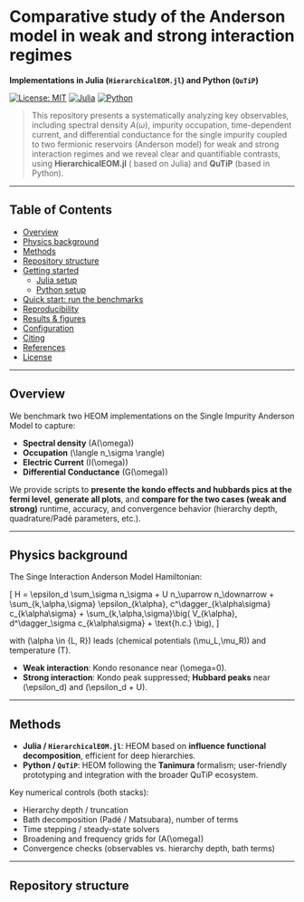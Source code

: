 # Comparative study of the Anderson model in weak and strong interaction regimes
**Implementations in Julia (`HierarchicalEOM.jl`) and Python (`QuTiP`)**

[![License: MIT](https://img.shields.io/badge/License-MIT-green.svg)](LICENSE)
[![Julia](https://img.shields.io/badge/Julia-1.10%2B-blue)]()
[![Python](https://img.shields.io/badge/Python-3.10%2B-blue)]()

> This repository presents a systematically analyzing key observables, including spectral density $A(\omega)$, impurity occupation, time-dependent current, and differential conductance for the single impurity coupled to two fermionic reservoirs (Anderson model) for weak and strong interaction regimes and we reveal clear and quantifiable contrasts, using **HierarchicalEOM.jl** ( based on Julia) and **QuTiP** (based in Python).

---

## Table of Contents
- [Overview](#overview)
- [Physics background](#physics-background)
- [Methods](#methods)
- [Repository structure](#repository-structure)
- [Getting started](#getting-started)
  - [Julia setup](#julia-setup)
  - [Python setup](#python-setup)
- [Quick start: run the benchmarks](#quick-start-run-the-benchmarks)
- [Reproducibility](#reproducibility)
- [Results & figures](#results--figures)
- [Configuration](#configuration)
- [Citing](#citing)
- [References](#references)
- [License](#license)

---

## Overview
We benchmark two HEOM implementations on the Single Impurity Anderson Model to capture:
- **Spectral density** \(A(\omega)\)
- **Occupation** \(\langle n_\sigma \rangle\)
- **Electric Current** \(I(\omega)\)
- **Differential Conductance** \(G(\omega)\)

We provide scripts to **presente the kondo effects and hubbards pics at the fermi level**, **generate all plots**, and **compare for the two cases (weak and strong)** runtime, accuracy, and convergence behavior (hierarchy depth, quadrature/Padé parameters, etc.).

---

## Physics background
The Singe Interaction Anderson Model Hamiltonian:

\[
H = \epsilon_d \sum_\sigma n_\sigma + U n_\uparrow n_\downarrow +
\sum_{k,\alpha,\sigma} \epsilon_{k\alpha}\, c^\dagger_{k\alpha\sigma} c_{k\alpha\sigma} +
\sum_{k,\alpha,\sigma}\big( V_{k\alpha}\, d^\dagger_\sigma c_{k\alpha\sigma} + \text{h.c.} \big),
\]

with \(\alpha \in \{L, R\}\) leads (chemical potentials \(\mu_L,\mu_R\)) and temperature \(T\).
- **Weak interaction**: Kondo resonance near \(\omega=0\).
- **Strong interaction**: Kondo peak suppressed; **Hubbard peaks** near \(\epsilon_d\) and \(\epsilon_d + U\).

---

## Methods
- **Julia / `HierarchicalEOM.jl`**: HEOM based on **influence functional decomposition**, efficient for deep hierarchies.
- **Python / `QuTiP`**: HEOM following the **Tanimura** formalism; user-friendly prototyping and integration with the broader QuTiP ecosystem.

Key numerical controls (both stacks):
- Hierarchy depth / truncation
- Bath decomposition (Padé / Matsubara), number of terms
- Time stepping / steady-state solvers
- Broadening and frequency grids for \(A(\omega)\)
- Convergence checks (observables vs. hierarchy depth, bath terms)

---

## Repository structure


